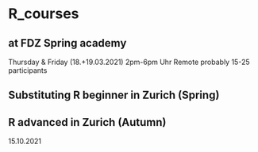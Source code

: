 # R_courses

## at FDZ Spring academy

Thursday & Friday (18.+19.03.2021) 2pm-6pm Uhr
Remote
probably 15-25 participants

## Substituting R beginner in Zurich (Spring)


## R advanced in Zurich (Autumn)

15.10.2021

